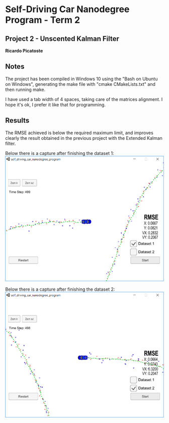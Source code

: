 # Self-Driving Car Nanodegree Program - Term 2
## Project 2 - Unscented Kalman Filter
**Ricardo Picatoste**

## Notes
The project has been compiled in Windows 10 using the "Bash on Ubuntu on Windows", generating the make file with "cmake CMakeLists.txt" and then running make. 

I have used a tab width of 4 spaces, taking care of the matrices alignment. I hope it's ok, I prefer it like that for programming.


## Results

The RMSE achieved is below the required maximum limit, and improves clearly the result obtained in the previous project with the Extended Kalman filter.

Below there is a capture after finishing the dataset 1:
![alt text](./results/result_dataset1.png "Final result")

Below there is a capture after finishing the dataset 2:
![alt text](./results/result_dataset2.png "Final result")
